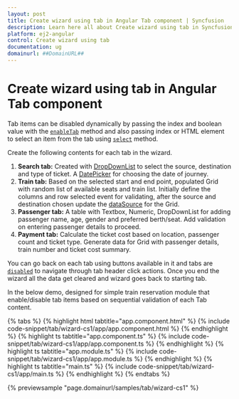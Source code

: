 ```yaml
---
layout: post
title: Create wizard using tab in Angular Tab component | Syncfusion
description: Learn here all about Create wizard using tab in Syncfusion Angular Tab component of Syncfusion Essential JS 2 and more.
platform: ej2-angular
control: Create wizard using tab 
documentation: ug
domainurl: ##DomainURL##
---
```


# Create wizard using tab in Angular Tab component

Tab items can be disabled dynamically by passing the index and boolean value with the [`enableTab`](https://ej2.syncfusion.com/angular/documentation/api/tab#enabletab) method and also passing index or HTML element to select an item from the tab using [`select`](https://ej2.syncfusion.com/angular/documentation/api/tab#select) method.

Create the following contents for each tab in the wizard.
1. **Search tab:**
   Created with [DropDownList](https://ej2.syncfusion.com/angular/documentation/drop-down-list/getting-started) to select the source, destination and type of ticket. A [DatePicker](https://ej2.syncfusion.com/angular/documentation/datepicker/getting-started) for choosing the date of journey.
2. **Train tab:**
   Based on the selected start and end point, populated Grid with random list of available seats and train list. Initially define the columns and row selected event for validating, after the source and destination chosen update the [dataSource](https://ej2.syncfusion.com/angular/documentation/api/grid#datasource) for the Grid.
3. **Passenger tab:**
   A table with Textbox, Numeric, DropDownList for adding passenger name, age, gender and preferred berth/seat. Add validation on entering passenger details to proceed.
4. **Payment tab:**
   Calculate the ticket cost based on location, passenger count and ticket type. Generate data for Grid with passenger details, train number and ticket cost summary.

You can go back on each tab using buttons available in it and tabs are [`disabled`](https://ej2.syncfusion.com/angular/documentation/api/tab/tabItem#disabled) to navigate through tab header click actions. Once you end the wizard all the data get cleared and wizard goes back to starting tab.

In the below demo, designed for simple train reservation module that enable/disable tab items based on sequential validation of each Tab content.

{% tabs %}
{% highlight html tabtitle="app.component.html" %}
{% include code-snippet/tab/wizard-cs1/app/app.component.html %}
{% endhighlight %}
{% highlight ts tabtitle="app.component.ts" %}
{% include code-snippet/tab/wizard-cs1/app/app.component.ts %}
{% endhighlight %}
{% highlight ts tabtitle="app.module.ts" %}
{% include code-snippet/tab/wizard-cs1/app/app.module.ts %}
{% endhighlight %}
{% highlight ts tabtitle="main.ts" %}
{% include code-snippet/tab/wizard-cs1/app/main.ts %}
{% endhighlight %}
{% endtabs %}
  
{% previewsample "page.domainurl/samples/tab/wizard-cs1" %}
